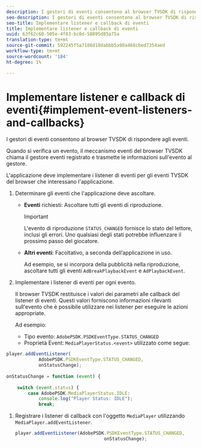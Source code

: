 ```yaml
---
description: I gestori di eventi consentono al browser TVSDK di rispondere agli eventi.
seo-description: I gestori di eventi consentono al browser TVSDK di rispondere agli eventi.
seo-title: Implementare listener e callback di eventi
title: Implementare listener e callback di eventi
uuid: 63f62c60-505e-4f83-bc0d-58895d85a75a
translation-type: tm+mt
source-git-commit: 592245f5a7186d18dabbb5a98a468cbed7354aed
workflow-type: tm+mt
source-wordcount: '184'
ht-degree: 1%

---
```



# Implementare listener e callback di eventi{#implement-event-listeners-and-callbacks}

I gestori di eventi consentono al browser TVSDK di rispondere agli eventi.

Quando si verifica un evento, il meccanismo eventi del browser TVSDK chiama il gestore eventi registrato e trasmette le informazioni sull&#39;evento al gestore.

L&#39;applicazione deve implementare i listener di eventi per gli eventi TVSDK del browser che interessano l&#39;applicazione.

1. Determinare gli eventi che l&#39;applicazione deve ascoltare.

   * **Eventi** richiesti: Ascoltare tutti gli eventi di riproduzione.

      >[!IMPORTANT]
      >
      >L&#39;evento di riproduzione `STATUS_CHANGED` fornisce lo stato del lettore, inclusi gli errori. Uno qualsiasi degli stati potrebbe influenzare il prossimo passo del giocatore.

   * **Altri eventi**: Facoltativo, a seconda dell’applicazione in uso.

      Ad esempio, se si incorpora della pubblicità nella riproduzione, ascoltare tutti gli eventi `AdBreakPlaybackEvent` e `AdPlaybackEvent`.

1. Implementare i listener di eventi per ogni evento.

   Il browser TVSDK restituisce i valori dei parametri alle callback del listener di eventi. Questi valori forniscono informazioni rilevanti sull&#39;evento che è possibile utilizzare nei listener per eseguire le azioni appropriate.

   Ad esempio:

   * Tipo evento: `AdobePSDK.PSDKEventType.STATUS_CHANGED`
   * Proprietà Event: `MediaPlayerStatus.<event>` utilizzato come segue:

```js
player.addEventListener( 
            AdobePSDK.PSDKEventType.STATUS_CHANGED,  
            onStatusChange); 
 
onStatusChange = function (event) { 
 
    switch (event.status) { 
        case AdobePSDK.MediaPlayerStatus.IDLE: 
            console.log("Player Status: IDLE"); 
            break;
```

1. Registrare i listener di callback con l&#39;oggetto `MediaPlayer` utilizzando `MediaPlayer.addEventListener`.

   ```js
   player.addEventListener(AdobePSDK.PSDKEventType.STATUS_CHANGED,  
                                    onStatusChange);
   ```
